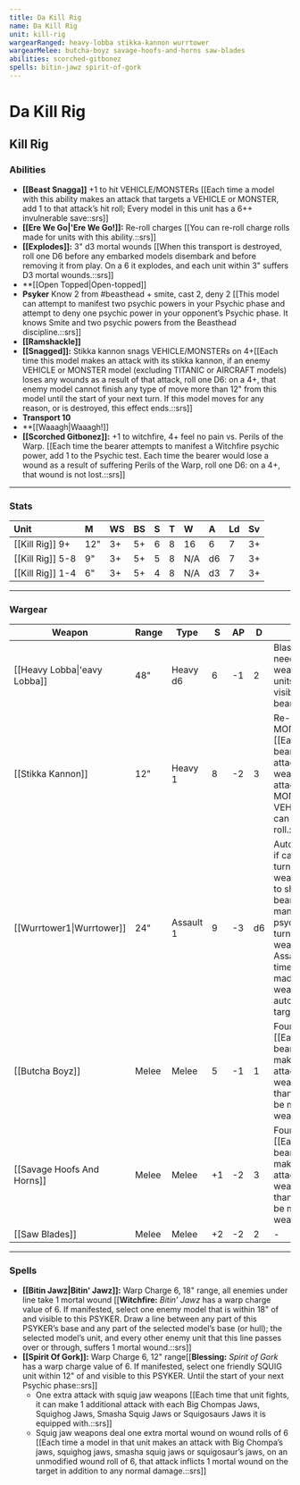 ```yaml
---
title: Da Kill Rig
name: Da Kill Rig
unit: kill-rig
wargearRanged: heavy-lobba stikka-kannon wurrtower
wargearMelee: butcha-boyz savage-hoofs-and-horns saw-blades
abilities: scorched-gitbonez
spells: bitin-jawz spirit-of-gork
---
```


# Da Kill Rig
## Kill Rig
### Abilities
- **[[Beast Snagga]]** +1 to hit VEHICLE/MONSTERs [[Each time a model with this ability makes an attack that targets a VEHICLE or MONSTER, add 1 to that attack’s hit roll; Every model in this unit has a 6++ invulnerable save::srs]]
- **[[Ere We Go\|'Ere We Go!]]:** Re-roll charges [[You can re-roll charge rolls made for units with this ability.::srs]]
- **[[Explodes]]:** 3" d3 mortal wounds [[When this transport is destroyed, roll one D6 before any embarked models disembark and before removing it from play. On a 6 it explodes, and each unit within 3" suffers D3 mortal wounds.::srs]]
- **[[Open Topped\|Open-topped]]
- **Psyker** Know 2 from #beasthead + smite, cast 2, deny 2 [[This model can attempt to manifest two psychic powers in your Psychic phase and attempt to deny one psychic power in your opponent’s Psychic phase. It knows Smite and two psychic powers from the Beasthead discipline.::srs]]
- **[[Ramshackle]]**
- **[[Snagged]]:** Stikka kannon snags VEHICLE/MONSTERs on 4+[[Each time this model makes an attack with its stikka kannon, if an enemy VEHICLE or MONSTER model (excluding TITANIC or AIRCRAFT models) loses any wounds as a result of that attack, roll one D6: on a 4+, that enemy model cannot finish any type of move more than 12" from this model until the start of your next turn. If this model moves for any reason, or is destroyed, this effect ends.::srs]]
- **Transport 10**
- **[[Waaagh\|Waaagh!]]
- **[[Scorched Gitbonez]]:** +1 to witchfire, 4+ feel no pain vs. Perils of the Warp. [[Each time the bearer attempts to manifest a Witchfire psychic power, add 1 to the Psychic test. Each time the bearer would lose a wound as a result of suffering Perils of the Warp, roll one D6: on a 4+, that wound is not lost.::srs]]

---

### Stats

| Unit             | M   | WS  | BS  | S   | T   | W   | A   | Ld  | Sv  |
|:---------------- |:--- |:--- |:--- |:--- |:--- |:--- |:--- |:--- |:--- |
| [[Kill Rig]] 9+  | 12" | 3+  | 5+  | 6   | 8   | 16  | 6   | 7   | 3+  |
| [[Kill Rig]] 5-8 | 9"  | 3+  | 5+  | 5   | 8   | N/A | d6  | 7   | 3+  |
| [[Kill Rig]] 1-4 | 6"  | 3+  | 5+  | 4   | 8   | N/A | d3  | 7   | 3+  |

---

### Wargear

| Weapon | Range | Type | S   | AP  | D   | Abilities |
| ------ | ----- | ---- | --- | --- | --- | --------- |
| [[Heavy Lobba\|'eavy Lobba]] | 48"   | Heavy d6 | 6   | -1  | 2   | Blast, No LoS needed [[This weapon can target units that are not visible to the bearer.::srs]] | 
| [[Stikka Kannon]] | 12"   | Heavy 1 | 8   | -2  | 3   | Re-roll hits against MONSTER/VEHICLEs [[Each time the bearer makes an attack with this weapon, if that attack targets a MONSTER or VEHICLE unit, you can re-roll the hit roll.::srs]] |
| [[Wurrtower1\|Wurrtower]] | 24"   | Assault 1 | 9   | -3  | d6  | Auto-hits, d3 shots if if cast a spell this turn [[Each time this weapon is selected to shoot with, if the bearer successfully manifested any psychic powers this turn, change this weapon's Type to Assault D3. Each time an attack is made with this weapon, that attack automatically hits the target.::srs]] | 
| [[Butcha Boyz]] | Melee | Melee | 5   | -1  | 1   | Four free attacks [[Each time the bearer fights, it makes 4 additional attacks with this weapon and no more than 4 attacks can be made with this weapon.::srs]] | 
| [[Savage Hoofs And Horns]] | Melee | Melee | +1  | -2  | 3   | Four free attacks [[Each time the bearer fights, it makes 4 additional attacks with this weapon and no more than 4 attacks can be made with this weapon.::srs]] | 
| [[Saw Blades]] | Melee | Melee | +2  | -2  | 2   | -         | 

---

### Spells
  - **[[Bitin Jawz\|Bitin' Jawz]]:** Warp Charge 6, 18" range, all enemies under line take 1 mortal wound [[**Witchfire:** _Bitin’ Jawz_ has a warp charge value of 6. If manifested, select one enemy model that is within 18" of and visible to this PSYKER. Draw a line between any part of this PSYKER’s base and any part of the selected model’s base (or hull); the selected model’s unit, and every other enemy unit that this line passes over or through, suffers 1 mortal wound.::srs]]
- **[[Spirit Of Gork]]:** Warp Charge 6, 12" range[[**Blessing:** _Spirit of Gork_ has a warp charge value of 6. If manifested, select one friendly SQUIG unit within 12" of and visible to this PSYKER. Until the start of your next Psychic phase::srs]]
    - One extra attack with squig jaw weapons [[Each time that unit fights, it can make 1 additional attack with each Big Chompas Jaws, Squighog Jaws, Smasha Squig Jaws or Squigosaurs Jaws it is equipped with.::srs]]
    - Squig jaw weapons deal one extra mortal wound on wound rolls of 6 [[Each time a model in that unit makes an attack with Big Chompa’s jaws, squighog jaws, smasha squig jaws or squigosaur’s jaws, on an unmodified wound roll of 6, that attack inflicts 1 mortal wound on the target in addition to any normal damage.::srs]]
